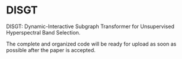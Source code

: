 # DISGT
DISGT: Dynamic-Interactive Subgraph Transformer for Unsupervised Hyperspectral Band Selection.

The complete and organized code will be ready for upload as soon as possible after the paper is accepted.
